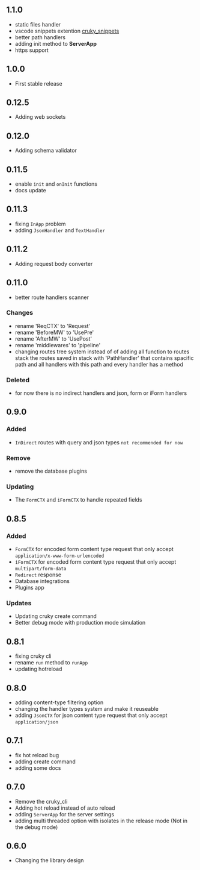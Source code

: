 ## 1.1.0

- static files handler
- vscode snippets extention [cruky_snippets](https://marketplace.visualstudio.com/items?itemName=SeifAlmotaz.cruky-snippets)
- better path handlers
- adding init method to __ServerApp__
- https support

## 1.0.0

- First stable release

## 0.12.5

- Adding web sockets

## 0.12.0

- Adding schema validator

## 0.11.5

- enable `init` and `onInit` functions
- docs update

## 0.11.3

- fixing `InApp` problem
- adding `JsonHandler` and `TextHandler`

## 0.11.2

- Adding request body converter

## 0.11.0

- better route handlers scanner

### Changes
- rename 'ReqCTX' to 'Request'
- rename 'BeforeMW' to 'UsePre'
- rename 'AfterMW' to 'UsePost'
- rename 'middlewares' to 'pipeline'
- changing routes tree system instead of of adding all function to routes stack the routes saved in stack with 'PathHandler' that contains spacific path and all handlers with this path and every handler has a method

### Deleted
- for now there is no indirect handlers and json, form or iForm handlers

## 0.9.0

### Added
- `InDirect` routes with query and json types `not recommended for now`

### Remove
- remove the database plugins

### Updating
- The `FormCTX` and `iFormCTX` to handle repeated fields

## 0.8.5

### Added
- `FormCTX` for encoded form content type request that only accept `application/x-www-form-urlencoded`
- `iFormCTX` for encoded form content type request that only accept `multipart/form-data`
- `Redirect` response
- Database integrations
- Plugins app

### Updates
- Updating cruky create command
- Better debug mode with production mode simulation

## 0.8.1

- fixing cruky cli
- rename `run` method to `runApp`
- updating hotreload

## 0.8.0

- adding content-type filtering option
- changing the handler types system and make it reuseable
- adding `JsonCTX` for json content type request that only accept `application/json`

## 0.7.1

- fix hot reload bug
- adding create command
- adding some docs

## 0.7.0

- Remove the cruky_cli
- Adding hot reload instead of auto reload
- adding `ServerApp` for the server settings
- adding multi threaded option with isolates in the release mode (Not in the debug mode)

## 0.6.0

- Changing the library design
